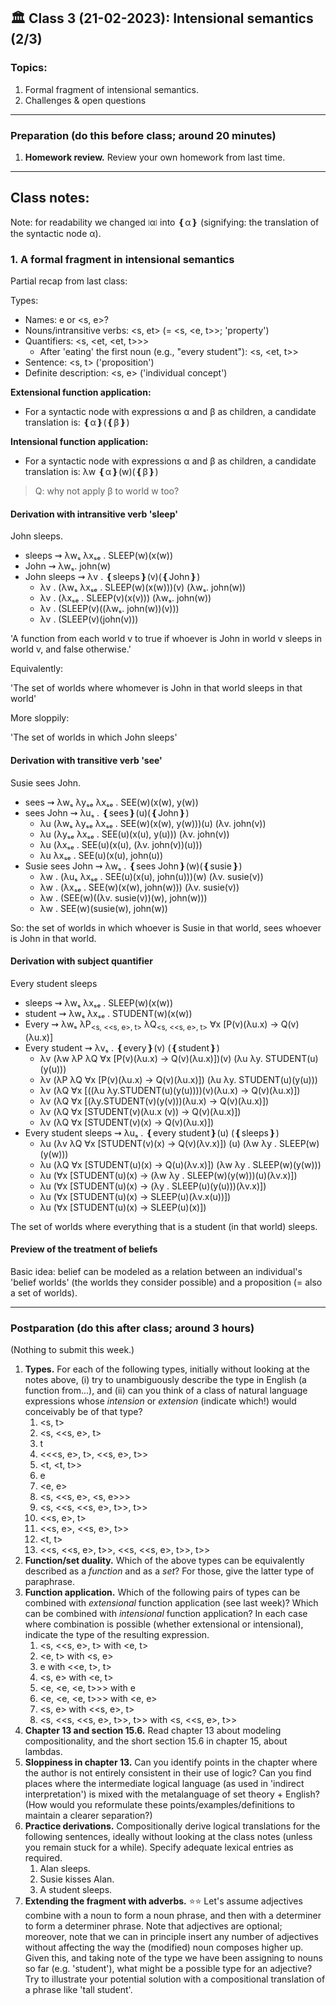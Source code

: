 
## 🏛 Class 3 (21-02-2023): Intensional semantics (2/3) 

### Topics:
1. Formal fragment of intensional semantics.
2. Challenges & open questions


----

### Preparation (do this before class; around 20 minutes)

1. **Homework review.** Review your own homework from last time.


----


## Class notes:

Note: for readability we changed ⧙α⧘ into ❴α❵ (signifying: the translation of the syntactic node α). 

### 1. A formal fragment in intensional semantics

Partial recap from last class:

Types:
- Names: e or <s, e>?
- Nouns/intransitive verbs: <s, et> (= <s, <e, t>>; 'property') 
- Quantifiers: <s, <et, <et, t>>>
  - After 'eating' the first noun (e.g., "every student"): <s, <et, t>>
- Sentence: <s, t> ('proposition')
- Definite description: <s, e> ('individual concept')


**Extensional function application:** 
- For a syntactic node with expressions α and β as children, a candidate translation is: ❴α❵(❴β❵)

**Intensional function application:**
- For a syntactic node with expressions α and β as children, a candidate translation is: λw ❴α❵(w)(❴β❵)

> Q: why not apply β to world w too?


#### Derivation with intransitive verb 'sleep'

John sleeps.

- sleeps ⇝ λwₛ λxₛₑ . SLEEP(w)(x(w))
- John ⇝ λwₛ. john(w)
- John sleeps ⇝ λv . ❴sleeps❵(v)(❴John❵)
  - λv . (λwₛ λxₛₑ . SLEEP(w)(x(w)))(v) (λwₛ. john(w))
  - λv . (λxₛₑ . SLEEP(v)(x(v))) (λwₛ. john(w))
  - λv . (SLEEP(v)((λwₛ. john(w))(v)))
  - λv . (SLEEP(v)(john(v)))

'A function from each world v to true if whoever is John in world v sleeps in world v, and false otherwise.'

Equivalently:

'The set of worlds where whomever is John in that world sleeps in that world'

More sloppily:

'The set of worlds in which John sleeps'


#### Derivation with transitive verb 'see'

Susie sees John.

- sees ⇝ λwₛ λyₛₑ λxₛₑ . SEE(w)(x(w), y(w))
- sees John ⇝ λuₛ . ❴sees❵(u)(❴John❵)
  - λu (λwₛ λyₛₑ λxₛₑ . SEE(w)(x(w), y(w)))(u) (λv. john(v))
  - λu (λyₛₑ λxₛₑ . SEE(u)(x(u), y(u))) (λv. john(v))
  - λu (λxₛₑ . SEE(u)(x(u), (λv. john(v))(u)))
  - λu λxₛₑ . SEE(u)(x(u), john(u))
- Susie sees John ⇝ λwₛ . ❴sees John❵(w)(❴susie❵) 
  - λw . (λuₛ λxₛₑ . SEE(u)(x(u), john(u)))(w) (λv. susie(v))
  - λw . (λxₛₑ . SEE(w)(x(w), john(w))) (λv. susie(v))
  - λw . (SEE(w)((λv. susie(v))(w), john(w)))
  - λw . SEE(w)(susie(w), john(w)) 

So: the set of worlds in which whoever is Susie in that world, sees whoever is John in that world.



#### Derivation with subject quantifier

Every student sleeps
- sleeps ⇝ λwₛ λxₛₑ . SLEEP(w)(x(w))
- student ⇝ λwₛ λxₛₑ . STUDENT(w)(x(w))
- Every ⇝ λwₛ λP<sub><s, <<s, e>, t></sub> λQ<sub><s, <<s, e>, t></sub> ∀x [P(v)(λu.x) → Q(v)(λu.x)]
- Every student ⇝ λvₛ . ❴every❵(v) (❴student❵)
  - λv (λw λP λQ ∀x [P(v)(λu.x) → Q(v)(λu.x)])(v) (λu λy. STUDENT(u)(y(u)))
  - λv (λP λQ ∀x [P(v)(λu.x) → Q(v)(λu.x)]) (λu λy. STUDENT(u)(y(u)))
  - λv (λQ ∀x [((λu λy.STUDENT(u)(y(u))))(v)(λu.x) → Q(v)(λu.x)])
  - λv (λQ ∀x [(λy.STUDENT(v)(y(v)))(λu.x) → Q(v)(λu.x)])
  - λv (λQ ∀x [STUDENT(v)(λu.x (v)) → Q(v)(λu.x)])
  - λv (λQ ∀x [STUDENT(v)(x) → Q(v)(λu.x)])
- Every student sleeps ⇝ λuₛ . ❴every student❵(u) (❴sleeps❵)
  - λu (λv λQ ∀x [STUDENT(v)(x) → Q(v)(λv.x)]) (u) (λw λy . SLEEP(w)(y(w)))
  - λu (λQ ∀x [STUDENT(u)(x) → Q(u)(λv.x)]) (λw λy . SLEEP(w)(y(w)))
  - λu (∀x [STUDENT(u)(x) → (λw λy . SLEEP(w)(y(w)))(u)(λv.x)])
  - λu (∀x [STUDENT(u)(x) → (λy . SLEEP(u)(y(u)))(λv.x)])
  - λu (∀x [STUDENT(u)(x) → SLEEP(u)(λv.x(u))])
  - λu (∀x [STUDENT(u)(x) → SLEEP(u)(x)])

The set of worlds where everything that is a student (in that world) sleeps.


#### Preview of the treatment of beliefs

Basic idea: belief can be modeled as a relation between an individual's 'belief worlds' (the worlds they consider possible) and a proposition (= also a set of worlds).


-----

### Postparation (do this after class; around 3 hours)

(Nothing to submit this week.)

1. **Types.** For each of the following types, initially without looking at the notes above, (i) try to unambiguously describe the type in English (a function from...), and (ii) can you think of a class of natural language expressions whose _intension_ or _extension_ (indicate which!) would conceivably be of that type?  
   1. <s, t>
   2. <s, <<s, e>, t>
   3. t
   4. <<<s, e>, t>, <<s, e>, t>> 
   5. <t, <t, t>>
   6. e
   7. <e, e>
   8. <s, <<s, e>, <s, e>>>
   9. <s, <<s, <<s, e>, t>>, t>>
   10. <<s, e>, t>
   11. <<s, e>, <<s, e>, t>>
   12. <t, t>
   13. <<s, <<s, e>, t>>, <<s, <<s, e>, t>>, t>>
2. **Function/set duality.** Which of the above types can be equivalently described as a _function_ and as a _set_? For those, give the latter type of paraphrase.
3. **Function application.** Which of the following pairs of types can be combined with _extensional_ function application (see last week)? Which can be combined with _intensional_ function application? In each case where combination is possible (whether extensional or intensional), indicate the type of the resulting expression. 
   1. <s, <<s, e>, t> with <e, t>
   2. <e, t> with <s, e>
   3. e with <<e, t>, t>
   4. <s, e> with <e, t> 
   5. <e, <e, <e, t>>> with e
   6. <e, <e, <e, t>>> with <e, e>
   7. <s, e> with <<s, e>, t>
   8. <s, <<s, <<s, e>, t>>, t>> with <s, <<s, e>, t>>
4. **Chapter 13 and section 15.6.** Read chapter 13 about modeling compositionality, and the short section 15.6 in chapter 15, about lambdas.
5. **Sloppiness in chapter 13.** Can you identify points in the chapter where the author is not entirely consistent in their use of logic? Can you find places where the intermediate logical language (as used in 'indirect interpretation') is mixed with the metalanguage of set theory + English? (How would you reformulate these points/examples/definitions to maintain a clearer separation?) 
6. **Practice derivations.** Compositionally derive logical translations for the following sentences, ideally without looking at the class notes (unless you remain stuck for a while). Specify adequate lexical entries as required.
   1. Alan sleeps.
   2. Susie kisses Alan.
   3. A student sleeps.
7. **Extending the fragment with adverbs.** ⭐⭐ Let's assume adjectives combine with a noun to form a noun phrase, and then with a determiner to form a determiner phrase. Note that adjectives are optional; moreover, note that we can in principle insert any number of adjectives without affecting the way the (modified) noun composes higher up. Given this, and taking note of the type we have been assigning to nouns so far (e.g. 'student'), what might be a possible type for an adjective? Try to illustrate your potential solution with a compositional translation of a phrase like 'tall student'.